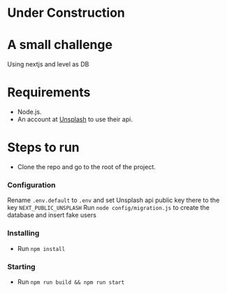 # Under Construction

# A small challenge

Using nextjs and level as DB

# Requirements
 - Node.js.
 - An account at [Unsplash](https://unsplash.com/) to use their api.


# Steps to run
 - Clone the repo and go to the root of the project.

### Configuration
  Rename `.env.default` to `.env` and set Unsplash api public key there to the key `NEXT_PUBLIC_UNSPLASH`
  Run `node config/migration.js` to create the database and insert fake users

### Installing
 - Run `npm install`

### Starting
 - Run `npm run build && npm run start`

